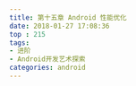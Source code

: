 ```yaml
---
title: 第十五章 Android 性能优化
date: 2018-01-27 17:08:36
top : 215
tags:
- 进阶
- Android开发艺术探索
categories: android
---
```

